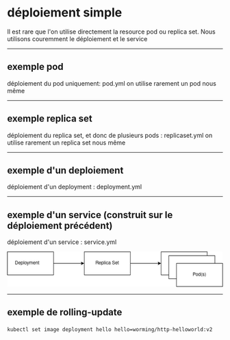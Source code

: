 # déploiement simple

Il est rare que l'on utilise directement la resource pod ou replica set. Nous utilisons couremment le déploiement et le service

---

## exemple pod

déploiement du pod uniquement: pod.yml
on utilise rarement un pod nous même

---

## exemple replica set

déploiement du replica set, et donc de plusieurs pods : replicaset.yml
on utilise rarement un replica set nous même

---

## exemple d'un deploiement

déploiement d'un deployment : deployment.yml

---

## exemple d'un service (construit sur le déploiement précédent)

déploiement d'un service : service.yml

![image](../assets/relations-deployment-pods.drawio.png)

---

## exemple de rolling-update

`kubectl set image deployment hello hello=worming/http-helloworld:v2`
